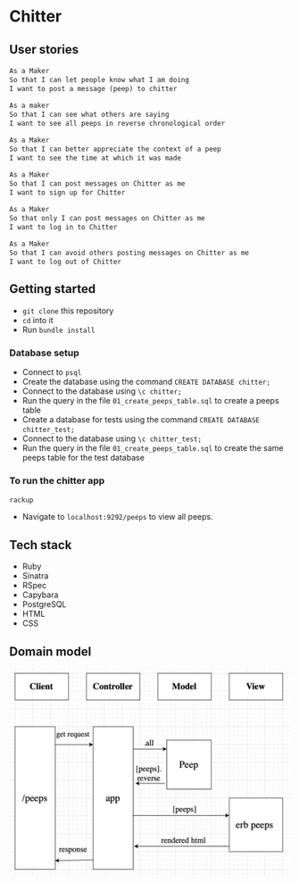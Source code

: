 # Chitter

## User stories

```
As a Maker
So that I can let people know what I am doing  
I want to post a message (peep) to chitter
```

```
As a maker
So that I can see what others are saying  
I want to see all peeps in reverse chronological order
```

```
As a Maker
So that I can better appreciate the context of a peep
I want to see the time at which it was made
```

```
As a Maker
So that I can post messages on Chitter as me
I want to sign up for Chitter
```

```
As a Maker
So that only I can post messages on Chitter as me
I want to log in to Chitter
```

```
As a Maker
So that I can avoid others posting messages on Chitter as me
I want to log out of Chitter
```

## Getting started
* `git clone` this repository
* `cd` into it
* Run `bundle install` 

### Database setup
* Connect to `psql`
* Create the database using the command `CREATE DATABASE chitter;`
* Connect to the database using `\c chitter;`
* Run the query in the file `01_create_peeps_table.sql` to create a peeps table 
* Create a database for tests using the command `CREATE DATABASE chitter_test;`
* Connect to the database using `\c chitter_test;`
* Run the query in the file `01_create_peeps_table.sql` to create the same peeps table for the test database


### To run the chitter app 
```
rackup
```

* Navigate to `localhost:9292/peeps` to view all peeps.

## Tech stack
* Ruby 
* Sinatra
* RSpec
* Capybara
* PostgreSQL
* HTML
* CSS

## Domain model

![diagram-peeps-all](./images/diagram-peeps-all.png)
